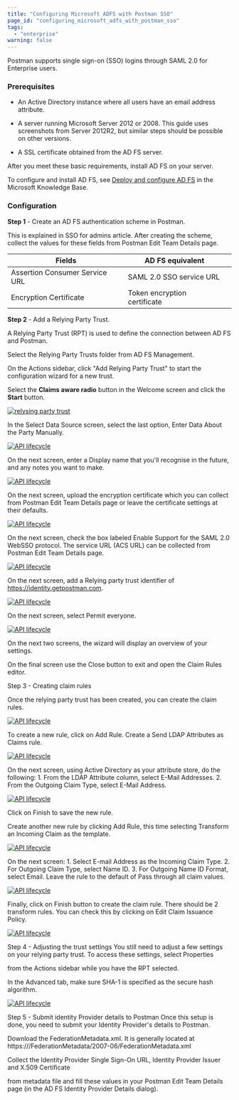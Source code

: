 ```yaml
---
title: "Configuring Microsoft ADFS with Postman SSO"
page_id: "configuring_microsoft_adfs_with_postman_sso"
tags: 
  - "enterprise"
warning: false
---
```



Postman supports single sign-on (SSO) logins through SAML 2.0 for Enterprise users.

### Prerequisites

* An Active Directory instance where all users have an email address attribute.

* A server running Microsoft Server 2012 or 2008. This guide uses screenshots from Server 2012R2,
but similar steps should be possible on other versions.

* A SSL certificate obtained from the AD FS server.

After you meet these basic requirements, install AD FS on your server. 

To configure and install AD FS, see [Deploy and configure AD FS](https://msdn.microsoft.com/en-us/library/gg188612.aspx) in the Microsoft Knowledge Base.

### Configuration

**Step 1** - Create an AD FS authentication scheme in Postman.

This is explained in SSO for admins article. After creating the scheme, collect the values for these fields from Postman Edit Team Details page.

| Fields  |   AD FS equivalent  |  |
| ---   |   ---     | ---   |
| Assertion Consumer Service URL   |  SAML 2.0 SSO service URL    | |
| Encryption Certificate   |   Token encryption certificate    | |

**Step 2** - Add a Relying Party Trust.

A Relying Party Trust (RPT) is used to define the connection between AD FS and Postman.

Select the Relying Party Trusts folder from AD FS Management.

On the Actions sidebar, click "Add Relying Party Trust" to start the configuration wizard for a new trust. 

Select the **Claims aware radio** button in the Welcome screen and click the **Start** button.

[![relysing party trust](https://s3.amazonaws.com/postman-static-getpostman-com/postman-docs/ENT-Relying-Party-Trust.png)](https://s3.amazonaws.com/postman-static-getpostman-com/postman-docs/ENT-Relying-Party-Trust.png)

In the Select Data Source screen, select the last option, Enter Data About the Party Manually.

[![API lifecycle](https://s3.amazonaws.com/postman-static-getpostman-com/postman-docs/ENT-Enter-Data-About-Party-Manually.jpeg)](https://s3.amazonaws.com/postman-static-getpostman-com/postman-docs/ENT-Enter-Data-About-Party-Manually.jpeg)

On the next screen, enter a Display name that you'll recognise in the future, and any notes you want to make.

[![API lifecycle](https://s3.amazonaws.com/postman-static-getpostman-com/postman-docs/ENT-display-name.jpeg)](https://s3.amazonaws.com/postman-static-getpostman-com/postman-docs/ENT-display-name.jpeg)

On the next screen, upload the encryption certificate which you can collect from Postman Edit Team Details page or leave the certificate settings at their defaults.

[![API lifecycle](https://s3.amazonaws.com/postman-static-getpostman-com/postman-docs/ENT-configure-cert.jpeg)](https://s3.amazonaws.com/postman-static-getpostman-com/postman-docs/ENT-configure-cert.jpeg)

On the next screen, check the box labeled Enable Support for the SAML 2.0 WebSSO protocol. 
The service URL (ACS URL) can be collected from Postman Edit Team Details page.

[![API lifecycle](https://s3.amazonaws.com/postman-static-getpostman-com/postman-docs/ENT-ACS-URL.jpeg)](https://s3.amazonaws.com/postman-static-getpostman-com/postman-docs/ENT-ACS-URL.jpeg)


On the next screen, add a Relying party trust identifier of https://identity.getpostman.com.

[![API lifecycle](https://s3.amazonaws.com/postman-static-getpostman-com/postman-docs/ENT-Relying-party-trust-identifier.jpeg)](https://s3.amazonaws.com/postman-static-getpostman-com/postman-docs/ENT-Relying-party-trust-identifier.jpeg)

On the next screen, select Permit everyone.

[![API lifecycle](https://s3.amazonaws.com/postman-static-getpostman-com/postman-docs/ENT-Permit-everyone.jpeg)](https://s3.amazonaws.com/postman-static-getpostman-com/postman-docs/ENT-Permit-everyone.jpeg)

On the next two screens, the wizard will display an overview of your settings. 

On the final screen use the Close button to exit and open the Claim Rules editor.

Step 3 - Creating claim rules

Once the relying party trust has been created, you can create the claim rules.

[![API lifecycle](https://s3.amazonaws.com/postman-static-getpostman-com/postman-docs/ENT-claim-rules.jpeg)](https://s3.amazonaws.com/postman-static-getpostman-com/postman-docs/ENT-claim-rules.jpeg)

To create a new rule, click on Add Rule. Create a Send LDAP Attributes as Claims rule.

[![API lifecycle](https://s3.amazonaws.com/postman-static-getpostman-com/postman-docs/ENT-Add-Rule.jpeg)](https://s3.amazonaws.com/postman-static-getpostman-com/postman-docs/ENT-Add-Rule.jpeg)

On the next screen, using Active Directory as your attribute store, do the following: 
    1. From the LDAP Attribute column, select E-Mail Addresses.
    2. From the Outgoing Claim Type, select E-Mail Address.
    
[![API lifecycle](https://s3.amazonaws.com/postman-static-getpostman-com/postman-docs/ENT-Active-Directory.jpeg)](https://s3.amazonaws.com/postman-static-getpostman-com/postman-docs/ENT-Active-Directory.jpeg)

Click on Finish to save the new rule.

Create another new rule by clicking Add Rule, this time selecting Transform an Incoming Claim as the template.

[![API lifecycle](https://s3.amazonaws.com/postman-static-getpostman-com/postman-docs/ENT-Transform-Incoming-Claim.jpeg)](https://s3.amazonaws.com/postman-static-getpostman-com/postman-docs/ENT-Transform-Incoming-Claim.jpeg)

On the next screen:
    1. Select E-mail Address as the Incoming Claim Type.
    2. For Outgoing Claim Type, select Name ID. 
    3. For Outgoing Name ID Format, select Email. 
Leave the rule to the default of Pass through all claim values.

[![API lifecycle](https://s3.amazonaws.com/postman-static-getpostman-com/postman-docs/ENT-Pass-through-all-claim-values.jpeg)](https://s3.amazonaws.com/postman-static-getpostman-com/postman-docs/ENT-Pass-through-all-claim-values.jpeg)

Finally, click on Finish button to create the claim rule.
There should be 2 transform rules. You can check this by clicking on Edit Claim Issuance Policy.

[![API lifecycle](https://s3.amazonaws.com/postman-static-getpostman-com/postman-docs/ENT-Edit-Claim-Issuance-Policy.jpeg)](https://s3.amazonaws.com/postman-static-getpostman-com/postman-docs/ENT-Edit-Claim-Issuance-Policy.jpeg)

Step 4 - Adjusting the trust settings
You still need to adjust a few settings on your relying party trust. To access these settings, select Properties 

from the Actions sidebar while you have the RPT selected.

In the Advanced tab, make sure SHA-1 is specified as the secure hash algorithm.

[![API lifecycle](https://s3.amazonaws.com/postman-static-getpostman-com/postman-docs/ENT-Adjusting-trust-settings.jpeg)](https://s3.amazonaws.com/postman-static-getpostman-com/postman-docs/ENT-Adjusting-trust-settings.jpeg)

Step 5 - Submit identity Provider details to Postman
Once this setup is done, you need to submit your Identity Provider's details to Postman.

Download the FederationMetadata.xml. It is generally located at https://<Federation Service name>/FederationMetadata/2007-06/FederationMetadata.xml

Collect the Identity Provider Single Sign-On URL, Identity Provider Issuer and X.509 Certificate 

from metadata file and fill these values in your Postman Edit Team Details page (in the AD FS Identity Provider Details dialog).



